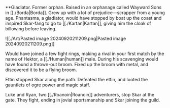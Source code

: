 **Gladiator. Former orphan. Raised in an orphanage called Wayward Sons in [[./Borda|Borda]]. Grew up with a lot of prejudice—scrapper from a young age. Phantasma, a gladiator, would have stopped by boat up the coast and inspired Skar-fang to go to [[./Kartan|Kartan]], giving him the cloak of billowing before leaving. 

![[./Art/Pasted image 20240920211209.png|Pasted image 20240920211209.png]]

  

Would have joined a few fight rings, making a rival in your first match by the name of Hektor, a [[./Human|human]] male. During his scavenging would have found a thrown-out broom. Fixed up the broom with metal, and discovered it to be a flying broom.

  

Ettin stopped Skar along the path. Defeated the ettin, and looted the gauntlets of ogre power and magic staff.

  

Luke and Ryan, two [[./Roanoin|Roanoin]] adventurers, stop Skar at the gate. They fight, ending in jovial sportsmanship and Skar joining the guild.